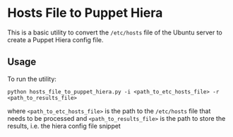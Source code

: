 # Hosts File to Puppet Hiera

This is a basic utility to convert the `/etc/hosts` file of the Ubuntu server to
create a Puppet Hiera config file.

## Usage

To run the utility:
```
python hosts_file_to_puppet_hiera.py -i <path_to_etc_hosts_file> -r <path_to_results_file>
```
where `<path_to_etc_hosts_file>` is the path to the `/etc/hosts` file that needs to be processed
and `<path_to_results_file>` is the path to store the results, i.e. the hiera config file snippet
